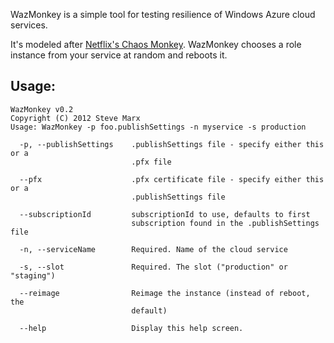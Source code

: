 WazMonkey is a simple tool for testing resilience of Windows Azure cloud services.

It's modeled after [Netflix's Chaos Monkey](http://techblog.netflix.com/2012/07/chaos-monkey-released-into-wild.html).
WazMonkey chooses a role instance from your service at random and reboots it.

## Usage:

    WazMonkey v0.2
    Copyright (C) 2012 Steve Marx
    Usage: WazMonkey -p foo.publishSettings -n myservice -s production

      -p, --publishSettings    .publishSettings file - specify either this or a
                               .pfx file

      --pfx                    .pfx certificate file - specify either this or a
                               .publishSettings file

      --subscriptionId         subscriptionId to use, defaults to first
                               subscription found in the .publishSettings file

      -n, --serviceName        Required. Name of the cloud service

      -s, --slot               Required. The slot ("production" or "staging")

      --reimage                Reimage the instance (instead of reboot, the
                               default)

      --help                   Display this help screen.

